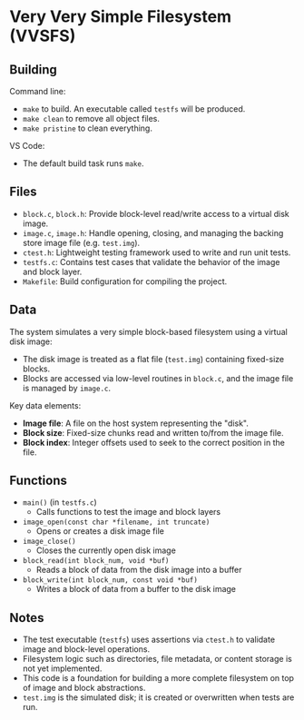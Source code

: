 # Very Very Simple Filesystem (VVSFS)

## Building

Command line:

* `make` to build. An executable called `testfs` will be produced.
* `make clean` to remove all object files.
* `make pristine` to clean everything.

VS Code:

* The default build task runs `make`.

## Files

* `block.c`, `block.h`: Provide block-level read/write access to a virtual disk image.
* `image.c`, `image.h`: Handle opening, closing, and managing the backing store image file (e.g. `test.img`).
* `ctest.h`: Lightweight testing framework used to write and run unit tests.
* `testfs.c`: Contains test cases that validate the behavior of the image and block layer.
* `Makefile`: Build configuration for compiling the project.

## Data

The system simulates a very simple block-based filesystem using a virtual disk image:

* The disk image is treated as a flat file (`test.img`) containing fixed-size blocks.
* Blocks are accessed via low-level routines in `block.c`, and the image file is managed by `image.c`.

Key data elements:

* **Image file**: A file on the host system representing the "disk".
* **Block size**: Fixed-size chunks read and written to/from the image file.
* **Block index**: Integer offsets used to seek to the correct position in the file.

## Functions

* `main()` (in `testfs.c`)
  * Calls functions to test the image and block layers
* `image_open(const char *filename, int truncate)`
  * Opens or creates a disk image file
* `image_close()`
  * Closes the currently open disk image
* `block_read(int block_num, void *buf)`
  * Reads a block of data from the disk image into a buffer
* `block_write(int block_num, const void *buf)`
  * Writes a block of data from a buffer to the disk image

## Notes

* The test executable (`testfs`) uses assertions via `ctest.h` to validate image and block-level operations.
* Filesystem logic such as directories, file metadata, or content storage is not yet implemented.
* This code is a foundation for building a more complete filesystem on top of image and block abstractions.
* `test.img` is the simulated disk; it is created or overwritten when tests are run.